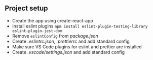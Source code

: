 ## Project setup

- Create the app using create-react-app
- Install eslint plugins `npm install eslint-plugin-testing-library eslint-plugin-jest-dom`
- Remove `eslintConfig` from _package.json_
- Create _.eslintrc.json_, _.prettierrc_ and add standard config
- Make sure VS Code plugins for eslint and prettier are installed
- Create _.vscode/settings.json_ and add standard config
